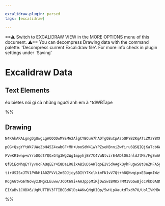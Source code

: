 ```yaml
---

excalidraw-plugin: parsed
tags: [excalidraw]

---
```

==⚠  Switch to EXCALIDRAW VIEW in the MORE OPTIONS menu of this document. ⚠== You can decompress Drawing data with the command palette: 'Decompress current Excalidraw file'. For more info check in plugin settings under 'Saving'


# Excalidraw Data
## Text Elements
éo bietes nói gì cả những người anh em à  ^tdWBTape

%%
## Drawing
```compressed-json
N4KAkARALgngDgUwgLgAQQQDwMYEMA2AlgCYBOuA7hADTgQBuCpAzoQPYB2KqATLZMzYBXUtiRoIACyhQ4zZAHoFAc0JRJQgEYA6bGwC2CgF7N6hbEcK4OCtptbErHALRY8RMpWdx8Q1TdIEfARcZgRmBShcZQUebQBWbQAGGjoghH0EDihmbgBtcDBQMBKIEm5oYgB1ACEAFVxEVJLIWCaJKCwoZtLMbmceAGYANm0ATjGADmHJgHZZgBYFgEYF

pOG+QsgYftWk7UWeZbH45Z4xwbGF+MH+UooSdW41wYPZseHBnniZwfiru6QSQIQjKaTcb6AiDWZTBbhJKHMKCkNgAawQAGE2Pg2KQKgBiZYIIlEnqQTS4bCo5QooQcYhYnF4jrkDjMOC4QLZMkQABmhHw+AAyrA4RJBB4eUiUeiqo9JBDEci0QgRTAxegJeUobSwRxwrk0MsoWwOdg1DsjUkEVsIDThHAAJLEQ2oPIAXShvPImWd3A4QkFUMI9Kw

FVwKR1wnp+uYroDQdtYQQxG4g3Wg2Wg1mpyhjBY7C4VuNtvzrE4ADlOGJnldJtMs/Fg8wACLpTqptC8ghhKGaaPEACiwUy2XjgfwUKEcGIuA73GWsx4i1OkwWw2W8UmUKIHFR/onO7YVJT3G7+F7ts6mG6EgAl2xUJpCAhOsxUBwAM+EVDKAA3qDYIAxXgfpIgD3eBwygfsogANgIAu3g/tYkioBkqAAAfoDqlB1F0FQPk+L5vh+36/gBwGgRBUG

QfBiEcMhqEYTyvKcFAQqEEY4i8DaLR8ixABiuD6AKlqoE2V5dAAgkQyhFugwS8t0eZMFA5gEFJoKydApo8no2S4CGTB+mgCaTrauKgiGBA4TeeGPs+r7hMRP7/oBIF0ZR0E0agSEofo6GYbauBCFAbAAErhOxnHIkICA7gZAASIJgreqDLNo3yFAAvuAnp0I0cAinOnHFK0wKZBU0ngncDAvhQNSUtStL0oyuIEry7UdT0EDYCIXJQI6nT6CKMqY

tirUSISxJTV1PWkH1A0ZPVVL2nSDJjcy6DItY7KclkimFN1vV7Qt+h8QKwqipxEBaqm1WzfNg3DSqcrEE8aCbKU93HY9yromqGrXdi2oHV92QnaFwh6gaC53UdYODQA8maFoLtasNzd9GR8fxgnCdwYmfXD/WDdj2RsRxELcZAoPExk1lQOpMkVQgCkzUTJ2FaQDNzWwFDArgnYfoeIPs4Ng70hJPN8yEgvQlLbMY/DGSSyiFB1PAV1NbdB3MNgK

KCgAGtwG6TNowyzJMgxLEuww/JCOt69i+AAJpppMiRjDwSwzBMKxrMM1VGGwBjcCVkD0AQMULll6MPRkEOrbGroQFrXU0iQ5OcTwVN2qQGedHA+PVenxAALJsMQCDi7gmjBIL56XqUJctRtYcQDU2Ky6QygUgAFEcszULwi5DwPQ/7PEACUPLhcogachU3d90MCK8Omo/r6gE/TzHIuK6xv0IEjKmcOOialN6gkIOFoZ55Boe2lkNd19w0Wxba2B

EIXaBv1CHBX6/UgMUTTBV3FFIBCBd6lDsAAKwQNgHIQp/5wHLpXautdTxdh7O/UolIVKMDqMHfAD8eJtCumEYICDCw6SEEiAw6t2hC3PqUHEJ567YJ3KEBmVCCFEIPIKLK4BMr8D5AKcIodsqZSAA===
```
%%